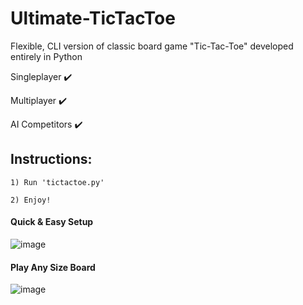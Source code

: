 # Ultimate-TicTacToe
Flexible, CLI version of classic board game "Tic-Tac-Toe" developed entirely in Python

Singleplayer ✔️

Multiplayer ✔️

AI Competitors ✔️


## Instructions:

    1) Run 'tictactoe.py'
    
    2) Enjoy!



#### Quick & Easy Setup
![image](https://user-images.githubusercontent.com/87337676/179878414-10d58cab-4b3f-4b78-aad5-ef76edccc0c7.png)

#### Play Any Size Board
![image](https://user-images.githubusercontent.com/87337676/179877623-88dfaf5f-2982-4d88-866b-6e544e5ab484.png)
